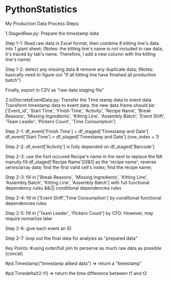 # PythonStatistics

My Production Data Process Steps:

1.StagedRaw.py: Prepare the timestamp data

Step 1-1: Read raw data in Excel format, then combine 8 kitting line's data into 1 giant sheet;
(Notes: the kitting line's name is not included in raw data, it's traced by tab's name. Therefore, I add a new column with the kitting line's name)

Step 1-2: detect any missing data & remove any duplicate data;
(Notes: basically need to figure out "if all kitting line have finished all production batch")

Finally, export in CSV as "raw data staging file"



2.toDiscreteEventData.py: Transfer the Time stamp data to event data
Transform timestamp data to event data, the new data frame should be:
['Event_id', 'Start Time', 'Finish Time', 'Activity', 'Recipe Name', 'Break Reasons', 'Missing Ingredients', 'Kitting Line', 'Assembly Batch', 'Event Shift', 'Team Leader', 'Pickers Count', 'Time Consumption']


Step 2-1: df_event['Finish Time'] = df_staged['Timestamp and Date']
          df_event['Start Time'] = df_staged['Timestamp and Date'].(row_index + 1)

Step 2-2: df_event['Activity'] is fully depended on df_staged['Barcode']

Step 2-3: use the fisrt occured Recipe's name in the next to replace the NA
        manully fill df_staged['Recipe Name'][0&1] as the 'recipe name'; 
        reverse series/array data;
        find the first vaild cell's index;
        find the recipe name;

Step 2-3: fill in ['Break Reasons', 'Missing Ingredients', 'Kitting Line', 'Assembly Batch', 'Kitting Line', 'Assembly Batch'] with full functional dependency rules &&/|| conditional dependencies rules

Step 2-4: fill in ['Event Shift','Time Consumption'] by conditional functional dependencies rules

Step 2-5: fill in ['Team Leader', 'Pickers Count'] by CFD. However, may require nomarlize later

Step 2-6: give each event an ID

Step 2-7: loop out the final data for analysis as "prepared data"

Key Points:
#using outer/full join to perserve as much raw data as possible (concat)

#pd.Timestamp("timestamp aliked data") => return a "timestamp"

#pd.Timedelta(t2-t1) => return the time difference between t1 and t2
